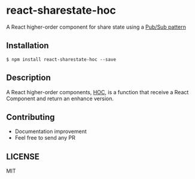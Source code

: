 # react-sharestate-hoc
A React higher-order component for share state using a [Pub/Sub pattern](https://en.wikipedia.org/wiki/Publish%E2%80%93subscribe_pattern)

## Installation

```
$ npm install react-sharestate-hoc --save
```

## Description
A React higher-order components, [HOC](https://gist.github.com/sebmarkbage/ef0bf1f338a7182b6775), is a function that receive a React Component and return an enhance version.

## Contributing
* Documentation improvement
* Feel free to send any PR

## LICENSE
MIT
